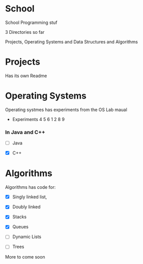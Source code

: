 # School
School Programming stuf


3 Directories so far

Projects, Operating Systems and Data Structures and Algorithms

# Projects 
Has its own Readme


# Operating Systems
Operating systmes has experiments from the OS Lab maual 
- Experiments 4 5 6 1 2 8 9

### In Java and C++
- [ ] Java
- [x] C++


# Algorithms
Algorithms has code for:
- [x] Singly linked list,
- [x] Doubly linked 
- [x] Stacks
- [x] Queues
- [ ] Dynamic Lists
- [ ] Trees


More to come soon 
